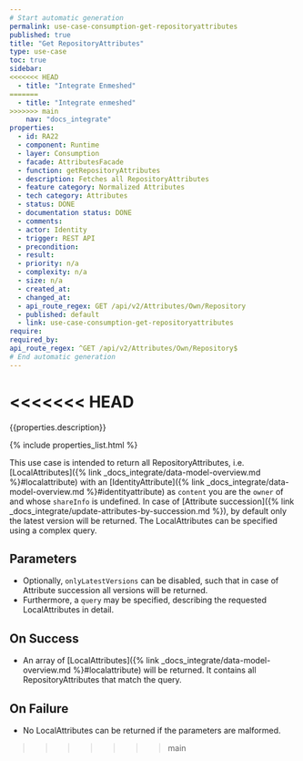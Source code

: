 ```yaml
---
# Start automatic generation
permalink: use-case-consumption-get-repositoryattributes
published: true
title: "Get RepositoryAttributes"
type: use-case
toc: true
sidebar:
<<<<<<< HEAD
  - title: "Integrate Enmeshed"
=======
  - title: "Integrate enmeshed"
>>>>>>> main
    nav: "docs_integrate"
properties:
  - id: RA22
  - component: Runtime
  - layer: Consumption
  - facade: AttributesFacade
  - function: getRepositoryAttributes
  - description: Fetches all RepositoryAttributes
  - feature category: Normalized Attributes
  - tech category: Attributes
  - status: DONE
  - documentation status: DONE
  - comments:
  - actor: Identity
  - trigger: REST API
  - precondition:
  - result:
  - priority: n/a
  - complexity: n/a
  - size: n/a
  - created_at:
  - changed_at:
  - api_route_regex: GET /api/v2/Attributes/Own/Repository
  - published: default
  - link: use-case-consumption-get-repositoryattributes
require:
required_by:
api_route_regex: ^GET /api/v2/Attributes/Own/Repository$
# End automatic generation
---
```

<<<<<<< HEAD
=======

{{properties.description}}

{% include properties_list.html %}

This use case is intended to return all RepositoryAttributes, i.e. [LocalAttributes]({% link _docs_integrate/data-model-overview.md %}#localattribute) with an [IdentityAttribute]({% link _docs_integrate/data-model-overview.md %}#identityattribute) as `content` you are the `owner` of and whose `shareInfo` is undefined.
In case of [Attribute succession]({% link _docs_integrate/update-attributes-by-succession.md %}), by default only the latest version will be returned.
The LocalAttributes can be specified using a complex query.

## Parameters

- Optionally, `onlyLatestVersions` can be disabled, such that in case of Attribute succession all versions will be returned.
- Furthermore, a `query` may be specified, describing the requested LocalAttributes in detail.

## On Success

- An array of [LocalAttributes]({% link _docs_integrate/data-model-overview.md %}#localattribute) will be returned. It contains all RepositoryAttributes that match the query.

## On Failure

- No LocalAttributes can be returned if the parameters are malformed.
>>>>>>> main
